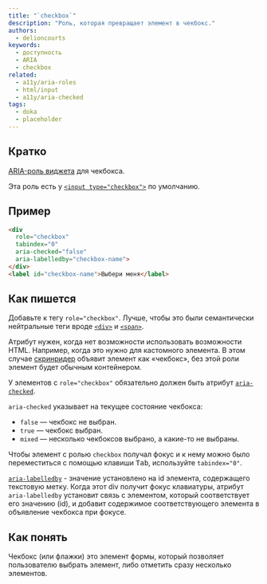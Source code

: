 ```yaml
---
title: "`checkbox`"
description: "Роль, которая превращает элемент в чекбокс."
authors:
  - delioncourts
keywords:
  - доступность
  - ARIA
  - checkbox
related:
  - a11y/aria-roles
  - html/input
  - a11y/aria-checked
tags:
  - doka
  - placeholder
---
```


## Кратко

[ARIA-роль виджета](/a11y/aria-roles/#roli-vidzhetov) для чекбокса. 

Эта роль есть у [`<input type="checkbox">`](/html/input/) по умолчанию.

## Пример

```html
<div
  role="checkbox"
  tabindex="0"
  aria-checked="false"
  aria-labelledby="checkbox-name">
</div>
<label id="checkbox-name">Выбери меня</label>
```

## Как пишется

Добавьте к тегу `role="checkbox"`. Лучше, чтобы это были семантически нейтральные теги вроде [`<div>`](/html/div/) и [`<span>`](/html/span/).

Атрибут нужен, когда нет возможности использовать возможности HTML. Например, когда это нужно для кастомного элемента. В этом случае [скринридер](/a11y/screenreaders/) объявит элемент как «чекбокс», без этой роли элемент будет обычным контейнером.

У элементов с `role="checkbox"` обязательно должен быть атрибут [`aria-checked`](/a11y/aria-checked/).

`aria-checked` указывает на текущее состояние чекбокса:
- `false` — чекбокс не выбран.
- `true` — чекбокс выбран.
- `mixed` — несколько чекбоксов выбрано, а какие-то не выбраны.

Чтобы элемент с ролью `checkbox` получал фокус и к нему можно было переместиться с помощью клавиши <kbd>Tab</kbd>, используйте `tabindex="0"`.

[`aria-labelledby`](/a11y/aria-labelledby) - значение установлено на id элемента, содержащего текстовую метку. Когда этот div получит фокус клавиатуры, атрибут `aria-labelledby` установит связь с элементом, который соответствует его значению (id), и добавит содержимое соответствующего элемента в объявление чекбокса при фокусе.

## Как понять

Чекбокс (или флажки) это элемент формы, который позволяет пользователю выбрать элемент, либо отметить сразу несколько элементов.
